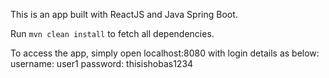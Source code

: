 This is an app built with ReactJS and Java Spring Boot.

Run ```mvn clean install``` to fetch all dependencies.

To access the app, simply open localhost:8080 with login details as below:
username: user1
password: thisishobas1234